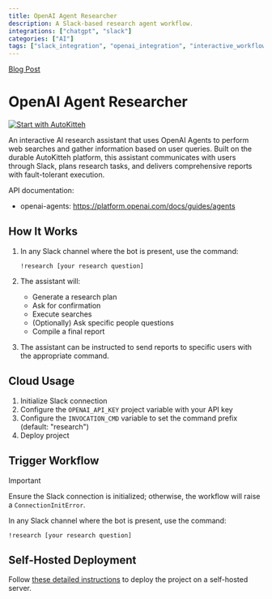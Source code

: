 ```yaml
---
title: OpenAI Agent Researcher
description: A Slack-based research agent workflow.
integrations: ["chatgpt", "slack"]
categories: ["AI"]
tags: ["slack_integration", "openai_integration", "interactive_workflows", "user_interactions", "activity"]
---
```


[Blog Post](https://autokitteh.com/technical-blog/building-stateful-ai-research-agent-with-openai-agents/)

# OpenAI Agent Researcher

[![Start with AutoKitteh](https://autokitteh.com/assets/autokitteh-badge.svg)](https://app.autokitteh.cloud/template?name=ai_agents/openai_agent_researcher)

An interactive AI research assistant that uses OpenAI Agents to perform web searches and gather information based on user queries. Built on the durable AutoKitteh platform, this assistant communicates with users through Slack, plans research tasks, and delivers comprehensive reports with fault-tolerant execution.

API documentation:

- openai-agents: https://platform.openai.com/docs/guides/agents

## How It Works

1. In any Slack channel where the bot is present, use the command:

   ```
   !research [your research question]
   ```

2. The assistant will:

   - Generate a research plan
   - Ask for confirmation
   - Execute searches
   - (Optionally) Ask specific people questions
   - Compile a final report

3. The assistant can be instructed to send reports to specific users with the appropriate command.

## Cloud Usage

1. Initialize Slack connection
2. Configure the `OPENAI_API_KEY` project variable with your API key
3. Configure the `INVOCATION_CMD` variable to set the command prefix (default: "research")
4. Deploy project

## Trigger Workflow

> [!IMPORTANT]
> Ensure the Slack connection is initialized; otherwise, the workflow will raise a `ConnectionInitError`.

In any Slack channel where the bot is present, use the command:

```
!research [your research question]
```

## Self-Hosted Deployment

Follow [these detailed instructions](https://docs.autokitteh.com/get_started/deployment) to deploy the project on a self-hosted server.
